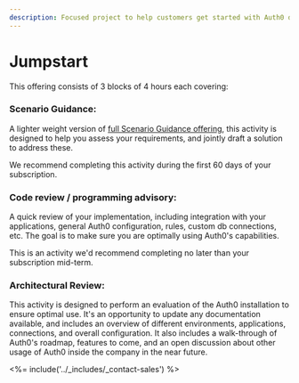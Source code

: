 ```yaml
---
description: Focused project to help customers get started with Auth0 during their first year.
---
```


# Jumpstart

This offering consists of 3 blocks of 4 hours each covering:

### Scenario Guidance:

A lighter weight version of [full Scenario Guidance offering](/scenario-guidance), this activity is designed to help you assess your requirements, and jointly draft a solution to address these.

We recommend completing this activity during the first 60 days of your subscription.

### Code review / programming advisory:

A quick review of your implementation, including integration with your applications, general Auth0 configuration, rules, custom db connections, etc. The goal is to make sure you are optimally using Auth0's capabilities.

This is an activity we'd recommend completing no later than  your subscription mid-term.

### Architectural Review:

This activity is designed to perform an evaluation of the Auth0 installation to ensure optimal use. It's an opportunity to update any documentation available, and includes an overview of different environments, applications, connections, and overall configuration. It also includes a walk-through of Auth0's roadmap, features to come, and an open discussion about other usage of Auth0 inside the company in the near future.
 

<%= include('../_includes/_contact-sales') %>
